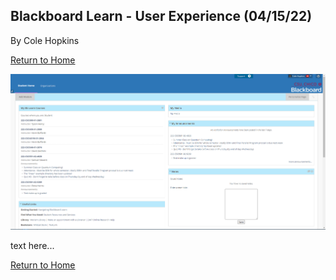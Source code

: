 ## Blackboard Learn - User Experience (04/15/22)

By Cole Hopkins

[Return to Home](../)

![alt text](../assets/blackboard.png "Blackboard Learn")

text here...

[Return to Home](../)

